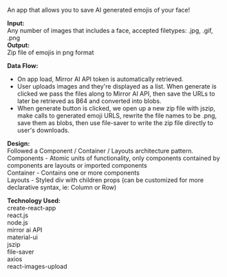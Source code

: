 An app that allows you to save AI generated emojis of your face!

<b> Input: </b> <br />
Any number of images that includes a face, accepted filetypes: .jpg, .gif, .png <br />
<b> Output: </b> <br />
Zip file of emojis in png format<br />

<b> Data Flow: </b> <br />
- On app load, Mirror AI API token is automatically retrieved. <br />
- User uploads images and they're displayed as a list. When generate is clicked we pass the files along to Mirror AI API, then   save the URLs to later be retrieved as B64 and converted into blobs. 
- When generate button is clicked, we open up a new zip file with jszip, make calls to generated emoji URLS, rewrite the file     names to be .png, save them as blobs, then use file-saver to write the zip file directly to user's downloads. 


<b> Design: </b> <br />
Followed a Component / Container / Layouts architecture pattern. <br />
Components - Atomic units of functionality, only components contained by components are layouts or imported components  <br />
Container - Contains one or more components <br />
Layouts - Styled div with children props (can be customized for more declarative syntax, ie: Column or Row) <br />

<b> Technology Used: </b> <br />
create-react-app <br />
react.js <br />
node.js <br />
mirror ai API <br />
material-ui <br />
jszip <br />
file-saver <br />
axios <br />
react-images-upload <br />
